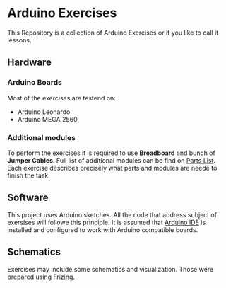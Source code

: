 # Arduino Exercises

This Repository is a collection of Arduino Exercises or if you like to call it lessons.

## Hardware

### Arduino Boards

Most of the exercises are testend on:

* Arduino Leonardo
* Arduino MEGA 2560

### Additional modules

To perform the exercises it is required to use **Breadboard** and bunch of **Jumper Cables**.
Full list of additional modules can be find on [Parts List](PARTS.md). Each exercise describes
precisely what parts and modules are neede to finish the task.

## Software

This project uses Arduino sketches. All the code that address subject of exersises will followe this principle. It is assumed that [Arduino IDE](https://www.arduino.cc/en/main/software) is installed and configured to work with Arduino compatible boards.

## Schematics

Exercises may include some schematics and visualization. Those were prepared using [Frizing](https://fritzing.org/download/).
